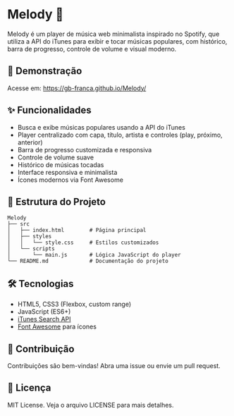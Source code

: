# Melody 🎵

Melody é um player de música web minimalista inspirado no Spotify, que utiliza a API do iTunes para exibir e tocar músicas populares, com histórico, barra de progresso, controle de volume e visual moderno.

## 🚀 Demonstração

Acesse em: https://gb-franca.github.io/Melody/


## ✨ Funcionalidades

- Busca e exibe músicas populares usando a API do iTunes
- Player centralizado com capa, título, artista e controles (play, próximo, anterior)
- Barra de progresso customizada e responsiva
- Controle de volume suave
- Histórico de músicas tocadas
- Interface responsiva e minimalista
- Ícones modernos via Font Awesome

## 📁 Estrutura do Projeto

```
Melody
├── src
│   ├── index.html        # Página principal
│   ├── styles
│   │   └── style.css     # Estilos customizados
│   └── scripts
│       └── main.js       # Lógica JavaScript do player
└── README.md             # Documentação do projeto
```

## 🛠️ Tecnologias

- HTML5, CSS3 (Flexbox, custom range)
- JavaScript (ES6+)
- [iTunes Search API](https://affiliate.itunes.apple.com/resources/documentation/itunes-store-web-service-search-api/)
- [Font Awesome](https://fontawesome.com/) para ícones

## 🤝 Contribuição

Contribuições são bem-vindas! Abra uma issue ou envie um pull request.

## 📄 Licença

MIT License. Veja o arquivo LICENSE para mais detalhes.
